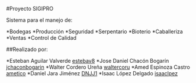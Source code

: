 #Proyecto SIGIPRO

Sistema para el manejo de:

*Bodegas
*Producción
*Seguridad
*Serpentario
*Bioterio
*Caballeriza
*Ventas
*Control de Calidad

##Realizado por:

*Esteban Aguilar Valverde <a href="https://github.com/Estebav8">estebav8</a>
*Jose Daniel Chacón Bogarín <a href="https://github.com/jchaconbogarin">jchaconbogarin</a>
*Walter Cordero Ureña <a href="https://github.com/waltercoru">waltercoru</a>
*Amed Espinoza Castro <a href="https://github.com/ametico">ametico</a>
*Daniel Jara Jiménez <a href="https://github.com/DNJJ1">DNJJ1</a>
*Isaac López Delgado <a href="https://github.com/isaaclpez">isaaclpez</a>
